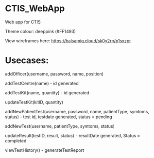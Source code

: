 # CTIS_WebApp
Web app for CTIS

Theme colour: deeppink  (#FF1493)

View wireframes here: https://balsamiq.cloud/sk0y2rn/p1sxzpr

# Usecases: 

addOfficer(username, password, name, position)

addTestCentre(name) - id generated 

addTestKit(name, quantity)  - id generated 

updateTestKit(kitID, quantity) 

addNewPatientTest(username, password, name, patientType, symtoms, status) - test id, testdate generated, status = pending
	
addNewTest(username, patientType, symtoms, status) 

updateResult(testID, result, status) - resultDate generated, Status = completed

viewTestHistory() - generateTestReport





